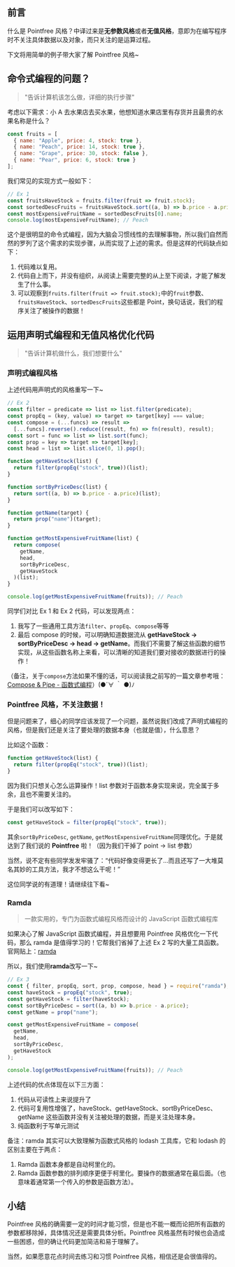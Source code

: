 ## 前言

什么是 Pointfree 风格？中译过来是**无参数风格**或者**无值风格**，意即为在编写程序时不关注具体数据以及对象，而只关注的是运算过程。

下文将用简单的例子带大家了解 Pointfree 风格~

## 命令式编程的问题？

> "告诉计算机该怎么做，详细的执行步骤"

考虑以下需求：小 A 去水果店去买水果，他想知道水果店里有存货并且最贵的水果名称是什么？

```js
const fruits = [
  { name: "Apple", price: 4, stock: true },
  { name: "Peach", price: 14, stock: true },
  { name: "Grape", price: 30, stock: false },
  { name: "Pear", price: 6, stock: true }
];
```

我们常见的实现方式一般如下：

```js
// Ex 1
const fruitsHaveStock = fruits.filter(fruit => fruit.stock);
const sortedDescFruits = fruitsHaveStock.sort((a, b) => b.price - a.price);
const mostExpensiveFruitName = sortedDescFruits[0].name;
console.log(mostExpensiveFruitName); // Peach
```

这个是很明显的命令式编程，因为大脑会习惯线性的去理解事物，所以我们自然而然的罗列了这个需求的实现步骤，从而实现了上述的需求。但是这样的代码缺点如下：

1. 代码难以复用。
2. 代码自上而下，并没有组织，从阅读上需要完整的从上至下阅读，才能了解发生了什么事。
3. 可以观察到`fruits.filter(fruit => fruit.stock);`中的`fruit`参数、`fruitsHaveStock`、`sortedDescFruits`这些都是 Point，换句话说，我们的程序关注了被操作的数据！

## 运用声明式编程和无值风格优化代码

> "告诉计算机做什么，我们想要什么"

### 声明式编程风格

上述代码用声明式的风格重写一下~

```js
// Ex 2
const filter = predicate => list => list.filter(predicate);
const propEq = (key, value) => target => target[key] === value;
const compose = (...funcs) => result =>
  [...funcs].reverse().reduce((result, fn) => fn(result), result);
const sort = func => list => list.sort(func);
const prop = key => target => target[key];
const head = list => list.slice(0, 1).pop();

function getHaveStock(list) {
  return filter(propEq("stock", true))(list);
}

function sortByPriceDesc(list) {
  return sort((a, b) => b.price - a.price)(list);
}

function getName(target) {
  return prop("name")(target);
}

function getMostExpensiveFruitName(list) {
  return compose(
    getName,
    head,
    sortByPriceDesc,
    getHaveStock
  )(list);
}

console.log(getMostExpensiveFruitName(fruits)); // Peach
```

同学们对比 Ex 1 和 Ex 2 代码，可以发现两点：

1. 我写了一些通用工具方法`filter`、`propEq`、`compose`等等
2. 最后 compose 的时候，可以明确知道数据流从 **getHaveStock -> sortByPriceDesc -> head -> getName**。而我们不需要了解这些函数的细节实现，从这些函数名称上来看，可以清晰的知道我们要对接收的数据进行的操作！

（备注，关于`compose`方法如果不懂的话，可以阅读我之前写的一篇文章参考哦：[Compose & Pipe - 函数式编程](https://juejin.im/post/5cbde76df265da0354030c31)）(●´∀ ｀ ●)ﾉ

### Pointfree 风格，不关注数据！

但是问题来了，细心的同学应该发现了一个问题，虽然说我们改成了声明式编程的风格，但是我们还是关注了要处理的数据本身（也就是值），什么意思？

比如这个函数：

```js
function getHaveStock(list) {
  return filter(propEq("stock", true))(list);
}
```

因为我们只想关心怎么运算操作！list 参数对于函数本身实现来说，完全属于多余，且也不需要关注的。

于是我们可以改写如下：

```js
const getHaveStock = filter(propEq("stock", true));
```

其余`sortByPriceDesc`, `getName`, `getMostExpensiveFruitName`同理优化。于是就达到了我们说的 **Pointfree** 啦！（因为我们干掉了 point -> list 参数）

当然，说不定有些同学发发牢骚了：“代码好像变得更长了...而且还写了一大堆莫名其妙的工具方法，我才不想这么干呢！”

这位同学说的有道理！请继续往下看~

### Ramda

> 一款实用的，专门为函数式编程风格而设计的 JavaScript 函数式编程库

如果决心了解 JavaScript 函数式编程，并且想要用 Pointfree 风格优化一下代码，那么 ramda 是值得学习的！它帮我们省掉了上述 Ex 2 写的大量工具函数。
官网贴上：[ramda](https://ramdajs.com/)

所以，我们使用**ramda**改写一下~

```js
// Ex 3
const { filter, propEq, sort, prop, compose, head } = require("ramda");
const haveStock = propEq("stock", true);
const getHaveStock = filter(haveStock);
const sortByPriceDesc = sort((a, b) => b.price - a.price);
const getName = prop("name");

const getMostExpensiveFruitName = compose(
  getName,
  head,
  sortByPriceDesc,
  getHaveStock
);

console.log(getMostExpensiveFruitName(fruits)); // Peach
```

上述代码的优点体现在以下三方面：

1. 代码从可读性上来说提升了
2. 代码可复用性增强了，haveStock、getHaveStock、sortByPriceDesc、getName 这些函数并没有关注被处理的数据，而是关注处理本身。
3. 纯函数利于写单元测试

备注：ramda 其实可以大致理解为函数式风格的 lodash 工具库，它和 lodash 的区别主要在于两点：

1. Ramda 函数本身都是自动柯里化的。
2. Ramda 函数参数的排列顺序更便于柯里化。要操作的数据通常在最后面。（也意味着通常第一个传入的参数是函数方法）。

## 小结

Pointfree 风格的确需要一定的时间才能习惯，但是也不能一概而论把所有函数的参数都移除掉，具体情况还是需要具体分析。Pointfree 风格虽然有时候也会造成一些困惑，但的确让代码更加简洁和易于理解了。

当然，如果愿意花点时间去练习和习惯 Pointfree 风格，相信还是会很值得的。
